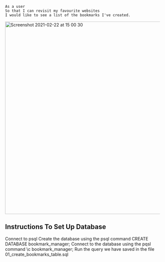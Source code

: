 ```
As a user
So that I can revisit my favourite websites
I would like to see a list of the bookmarks I've created.
```

<img width="629" alt="Screenshot 2021-02-22 at 15 00 30" src="https://user-images.githubusercontent.com/75075773/108725954-cb95e880-751e-11eb-8a5d-8063b2f984c0.png">

## Instructions To Set Up Database
Connect to psql
Create the database using the psql command CREATE DATABASE bookmark_manager;
Connect to the database using the pqsl command \c bookmark_manager;
Run the query we have saved in the file 01_create_bookmarks_table.sql